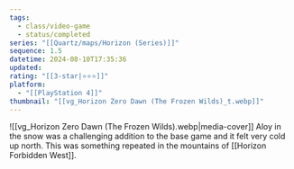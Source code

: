 ```yaml
---
tags:
  - class/video-game
  - status/completed
series: "[[Quartz/maps/Horizon (Series)]]"
sequence: 1.5
datetime: 2024-08-10T17:35:36
updated: 
rating: "[[3-star|⭐️⭐️⭐️]]"
platform:
  - "[[PlayStation 4]]"
thumbnail: "[[vg_Horizon Zero Dawn (The Frozen Wilds)_t.webp]]"
---
```

![[vg_Horizon Zero Dawn (The Frozen Wilds).webp|media-cover]]
Aloy in the snow was a challenging addition to the base game and it felt very cold up north. This was something repeated in the mountains of [[Horizon Forbidden West]].